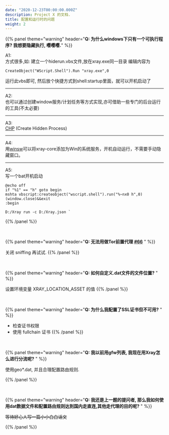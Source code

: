 ```yaml
---
date: "2020-12-23T00:00:00.000Z"
description: Project X 的文档.
title: 配置和运行时的问题
weight: 2
---
```


{{% panel theme="warning" header="**Q: 为什么windows下只有一个可执行程序? 我想要隐藏执行, 嘤嘤嘤.**" %}}

A1: <br />
方式很多,如:
建立一个hiderun.vbs文件,放在xray.exe同一目录
编辑内容为
```
CreateObject("WScript.Shell").Run "xray.exe",0
```
运行此vbs即可, 然后放个快捷方式到shell:startup里面，就可以开机启动了

---
A2: <br />
也可以通过创建window服务/计划任务等方式实现,亦可借助一些专门的后台运行的工具(不太必要)

---
A3: <br />
[CHP](http://www.commandline.co.uk/chp/) (Create Hidden Process)

---
A4: <br />
用[winsw](https://github.com/winsw/winsw)可以将xray-core添加为Win的系统服务，开机自动运行，不需要手动隐藏窗口。

---
A5: <br />
写一个bat开机启动<br />
```
@echo off
if "%1" == "h" goto begin
mshta vbscript:createobject("wscript.shell").run("%~nx0 h",0)(window.close)&&exit
:begin

D:/Xray run -c D:/Xray.json `
```
{{% /panel %}}

<br />

{{% panel theme="warning" header="**Q: 无法用做Tor前置代理 [#66](https://github.com/XTLS/Xray-core/issues/66)** " %}}

关闭 sniffing 再试试.
{{% /panel %}}

<br />

{{% panel theme="warning" header="**Q: 如何自定义.dat文件的文件位置?** " %}}

设置环境变量 XRAY_LOCATION_ASSET 的值
{{% /panel %}}

<br />

{{% panel theme="warning" header="**Q: 为什么我配置了SSL证书但不可用?** " %}}

- 检查证书权限
- 使用 fullchain 证书
{{% /panel %}}

<br />

{{% panel theme="warning" header="**Q: 我以前用gfw列表, 我现在用Xray怎么进行分流呢?** " %}}

使用geo*.dat, 并且合理配置路由规则.

{{% /panel %}}

<br />

{{% panel theme="warning" header="**Q: 我还是上一题的提问者, 那么我如何使用dat数据文件和配置路由规则达到国内走直连,其他走代理的目的呢?** " %}}

~~等待好心人写一篇小小白白话文~~

{{% /panel %}}

<br />